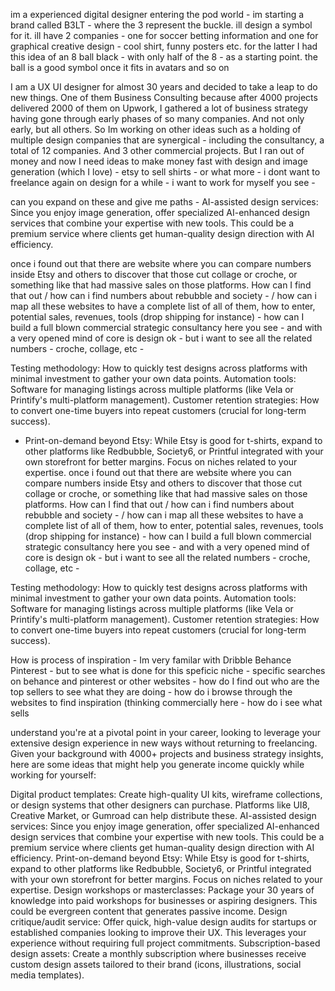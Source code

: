 im a experienced digital designer entering the pod world - im starting  a brand called B3LT - where the 3 represent the buckle. ill design a symbol for it. ill have 2 companies - one for soccer betting information and one for graphical creative design -  cool shirt, funny posters etc. for the latter I had this idea of an 8 ball black - with only half of the 8 -  as a starting point. the ball is a good symbol once it fits in avatars and so on


I am a UX UI designer for almost 30 years and decided to take a leap to do new things. One of them Business Consulting because after 4000 projects delivered 2000 of them on Upwork, I gathered a lot of business strategy having gone through early phases of so many companies. And not only early, but all others. So Im working on other ideas such as a holding of multiple design companies that are synergical - including the consultancy, a total of 12 companies. And 3 other commercial projects. But I ran out of money and now I need  ideas to make money fast with design and image generation (which I love) - etsy to sell shirts - or what more - i dont want to freelance again on design for a while - i want to work for myself you see -


can you expand on these and give me paths - AI-assisted design services: Since you enjoy image generation, offer specialized AI-enhanced design services that combine your expertise with new tools. This could be a premium service where clients get human-quality design direction with AI efficiency.

once i found out that there are website where you can compare numbers inside Etsy and others to discover that those cut collage or croche, or something like that had massive sales on those platforms. How can I find that out / how can i find numbers about rebubble and society - / how can i map all these websites to have a complete list of all of them, how to enter, potential sales, revenues, tools (drop shipping for instance) - how can I build a full blown commercial strategic consultancy here you see  - and with a very opened mind  of core is design ok - but i want to see all the related numbers - croche, collage, etc -

Testing methodology: How to quickly test designs across platforms with minimal investment to gather your own data points.    Automation tools: Software for managing listings across multiple platforms (like Vela or Printify's multi-platform management). Customer retention strategies: How to convert one-time buyers into repeat customers (crucial for long-term success).




* Print-on-demand beyond Etsy: While Etsy is good for t-shirts, expand to other platforms like Redbubble, Society6, or Printful integrated with your own storefront for better margins. Focus on niches related to your expertise.
once i found out that there are website where you can compare numbers inside Etsy and others to discover that those cut collage or croche, or something like that had massive sales on those platforms. How can I find that out / how can i find numbers about rebubble and society - / how can i map all these websites to have a complete list of all of them, how to enter, potential sales, revenues, tools (drop shipping for instance) - how can I build a full blown commercial strategic consultancy here you see  - and with a very opened mind  of core is design ok - but i want to see all the related numbers - croche, collage, etc -


Testing methodology: How to quickly test designs across platforms with minimal investment to gather your own data points.    Automation tools: Software for managing listings across multiple platforms (like Vela or Printify's multi-platform management). Customer retention strategies: How to convert one-time buyers into repeat customers (crucial for long-term success).

How is process of inspiration - Im very familar with Dribble Behance Pinterest - but to see what is done for this speficic niche - specific searches on behance and pinterest or other websites - how do I find out who are the top sellers to see what they are doing - how do i browse through the websites to find inspiration (thinking commercially here - how do i see what sells







 understand you're at a pivotal point in your career, looking to leverage your extensive design experience in new ways without returning to freelancing. Given your background with 4000+ projects and business strategy insights, here are some ideas that might help you generate income quickly while working for yourself:

Digital product templates: Create high-quality UI kits, wireframe collections, or design systems that other designers can purchase. Platforms like UI8, Creative Market, or Gumroad can help distribute these.
AI-assisted design services: Since you enjoy image generation, offer specialized AI-enhanced design services that combine your expertise with new tools. This could be a premium service where clients get human-quality design direction with AI efficiency.
Print-on-demand beyond Etsy: While Etsy is good for t-shirts, expand to other platforms like Redbubble, Society6, or Printful integrated with your own storefront for better margins. Focus on niches related to your expertise.
Design workshops or masterclasses: Package your 30 years of knowledge into paid workshops for businesses or aspiring designers. This could be evergreen content that generates passive income.
Design critique/audit service: Offer quick, high-value design audits for startups or established companies looking to improve their UX. This leverages your experience without requiring full project commitments.
Subscription-based design assets: Create a monthly subscription where businesses receive custom design assets tailored to their brand (icons, illustrations, social media templates).



